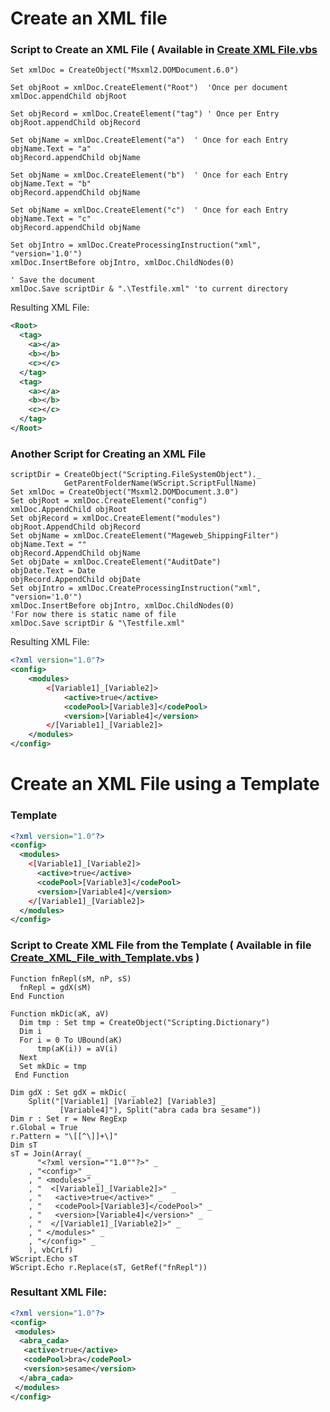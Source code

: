 # Create an XML file

### Script to Create an XML File ( Available in [Create XML File.vbs](https://github.com/MikeMyers59/MikeMyers59/blob/main/XML/Create%20XML%20File.vbs)
```vbscipt
Set xmlDoc = CreateObject("Msxml2.DOMDocument.6.0")  
 
Set objRoot = xmlDoc.CreateElement("Root")  'Once per document
xmlDoc.appendChild objRoot  
 
Set objRecord = xmlDoc.CreateElement("tag") ' Once per Entry
objRoot.appendChild objRecord
 
Set objName = xmlDoc.CreateElement("a")  ' Once for each Entry
objName.Text = "a"
objRecord.appendChild objName  
 
Set objName = xmlDoc.CreateElement("b")  ' Once for each Entry
objName.Text = "b"
objRecord.appendChild objName
 
Set objName = xmlDoc.CreateElement("c")  ' Once for each Entry
objName.Text = "c"
objRecord.appendChild objName

Set objIntro = xmlDoc.CreateProcessingInstruction("xml", "version='1.0'")
xmlDoc.InsertBefore objIntro, xmlDoc.ChildNodes(0)

' Save the document
xmlDoc.Save scriptDir & ".\Testfile.xml" 'to current directory
```

Resulting XML File: 
```xml
<Root>
  <tag>
    <a></a>
    <b></b>
    <c></c>
  </tag>
  <tag>
    <a></a>
    <b></b>
    <c></c>
  </tag>
</Root>
```

### Another Script for Creating an XML File
```vbscript
scriptDir = CreateObject("Scripting.FileSystemObject")._
            GetParentFolderName(WScript.ScriptFullName)
Set xmlDoc = CreateObject("Msxml2.DOMDocument.3.0")
Set objRoot = xmlDoc.CreateElement("config")
xmlDoc.AppendChild objRoot
Set objRecord = xmlDoc.CreateElement("modules")
objRoot.AppendChild objRecord
Set objName = xmlDoc.CreateElement("Mageweb_ShippingFilter")
objName.Text = ""
objRecord.AppendChild objName
Set objDate = xmlDoc.CreateElement("AuditDate")
objDate.Text = Date
objRecord.AppendChild objDate
Set objIntro = xmlDoc.CreateProcessingInstruction("xml", "version='1.0'")
xmlDoc.InsertBefore objIntro, xmlDoc.ChildNodes(0)
'For now there is static name of file
xmlDoc.Save scriptDir & "\Testfile.xml"
```
Resulting XML File:  
```xml
<?xml version="1.0"?>
<config>
    <modules>
        <[Variable1]_[Variable2]>
            <active>true</active>
            <codePool>[Variable3]</codePool>
            <version>[Variable4]</version>
        </[Variable1]_[Variable2]>
    </modules>
</config>
```

# Create an XML File using a Template

### Template
```xml
<?xml version="1.0"?>  
<config>
  <modules>
    <[Variable1]_[Variable2]>
      <active>true</active>
      <codePool>[Variable3]</codePool>
      <version>[Variable4]</version>
    </[Variable1]_[Variable2]>
  </modules>
</config>
```

### Script to Create XML File from the Template ( Available in file [Create_XML_File_with_Template.vbs](https://github.com/MikeMyers59/MikeMyers59/blob/main/XML/Create_XML_File_with_Template.vbs) )
```vbscript
Function fnRepl(sM, nP, sS)
  fnRepl = gdX(sM)
End Function

Function mkDic(aK, aV)
  Dim tmp : Set tmp = CreateObject("Scripting.Dictionary")
  Dim i
  For i = 0 To UBound(aK)
      tmp(aK(i)) = aV(i)
  Next
  Set mkDic = tmp
 End Function

Dim gdX : Set gdX = mkDic( _
    Split("[Variable1] [Variable2] [Variable3] _
           [Variable4]"), Split("abra cada bra sesame")) 
Dim r : Set r = New RegExp
r.Global = True
r.Pattern = "\[[^\]]+\]" 
Dim sT
sT = Join(Array( _
      "<?xml version=""1.0""?>" _
    , "<config>" _
    , " <modules>" _
    , "  <[Variable1]_[Variable2]>" _
    , "   <active>true</active>" _
    , "   <codePool>[Variable3]</codePool>" _
    , "   <version>[Variable4]</version>" _
    , "  </[Variable1]_[Variable2]>" _
    , " </modules>" _
    , "</config>" _
    ), vbCrLf)
WScript.Echo sT
WScript.Echo r.Replace(sT, GetRef("fnRepl"))
```

### Resultant XML File:
```xml
<?xml version="1.0"?>
<config>
 <modules>
  <abra_cada>
   <active>true</active>
   <codePool>bra</codePool>
   <version>sesame</version>
  </abra_cada>
 </modules>
</config>
```
